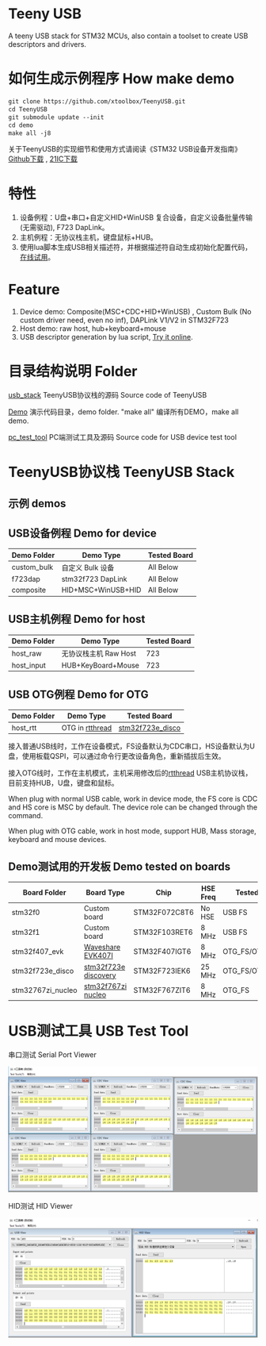 Teeny USB
==========
A teeny USB stack for STM32 MCUs, also contain a toolset to create USB descriptors and drivers.

# 如何生成示例程序 How make demo
``` batch
git clone https://github.com/xtoolbox/TeenyUSB.git
cd TeenyUSB
git submodule update --init
cd demo
make all -j8
```

关于TeenyUSB的实现细节和使用方式请阅读《STM32 USB设备开发指南》 [Github下载](https://github.com/xtoolbox/TeenyUSB/releases/download/0.1/STM32_USB_desgin_guide.pdf) , [21IC下载](http://dl.21ic.com/download/stm32_usb-285543.html)

# 特性
1. 设备例程：U盘+串口+自定义HID+WinUSB 复合设备，自定义设备批量传输(无需驱动), F723 DapLink。
2. 主机例程：无协议栈主机，键盘鼠标+HUB。
3. 使用lua脚本生成USB相关描述符，并根据描述符自动生成初始化配置代码，[在线试用](http://dt1.tusb.org)。
# Feature
1. Device demo: Composite(MSC+CDC+HID+WinUSB) , Custom Bulk (No custom driver need, even no inf), DAPLink V1/V2 in STM32F723
2. Host demo: raw host, hub+keyboard+mouse
3. USB descriptor generation by lua script, [Try it online](http://dt.tusb.org).

# 目录结构说明 Folder
[usb_stack](./usb_stack) TeenyUSB协议栈的源码 Source code of TeenyUSB

[Demo](./demo) 演示代码目录，demo folder. "make all" 编译所有DEMO，make all demo.

[pc_test_tool](./pc_test_tool) PC端测试工具及源码 Source code for USB device test tool

# TeenyUSB协议栈 TeenyUSB Stack

## 示例 demos

## USB设备例程 Demo for device

| Demo Folder      |      Demo Type       |  Tested Board  |
|------------------|----------------------|----------------|
| custom_bulk      | 自定义 Bulk 设备      | All Below      |
| f723dap          | stm32f723 DapLink    | All Below      |
| composite        | HID+MSC+WinUSB+HID  | All Below      |

## USB主机例程 Demo for host

| Demo Folder      |      Demo Type       |  Tested Board  |
|------------------|----------------------|----------------|
| host_raw         | 无协议栈主机 Raw Host| 723            |
| host_input       | HUB+KeyBoard+Mouse   | 723            |

## USB OTG例程 Demo for OTG
| Demo Folder      |      Demo Type       |  Tested Board  |
|------------------|----------------------|----------------|
| host_rtt         | OTG in [rtthread][rtt]   | [stm32f723e_disco][723] |

接入普通USB线时，工作在设备模式，FS设备默认为CDC串口，HS设备默认为U盘，使用板载QSPI，可以通过命令行更改设备角色，重新插拔后生效。

接入OTG线时，工作在主机模式，主机采用修改后的[rtthread][rtt] USB主机协议栈，目前支持HUB，U盘，键盘和鼠标。

When plug with normal USB cable, work in device mode, the FS core is CDC and HS core is MSC by default. The device role can be changed through the command.

When plug with OTG cable, work in host mode, support HUB, Mass storage, keyboard and mouse devices.


## Demo测试用的开发板 Demo tested on boards

| Board Folder     |      Board Type             |      Chip     |HSE Freq | Tested USB Core     |
|------------------|-----------------------------|---------------|---------|---------------------|
| stm32f0          | Custom board                | STM32F072C8T6 | No HSE  | USB FS              |
| stm32f1          | Custom board                | STM32F103RET6 | 8 MHz   | USB FS              |
| stm32f407_evk    | [Waveshare EVK407I][407]    | STM32F407IGT6 | 8 MHz   | OTG_FS/OTG_HS_ULPI  |
| stm32f723e_disco | [stm32f723e discovery][723] | STM32F723IEK6 | 25 MHz  | OTG_FS/OTG_HS_Embed |
| stm32767zi_nucleo| [stm32f767zi nucleo][767]   | STM32F767ZIT6 | 8 MHz   | OTG_FS              |

[767]: https://www.st.com/en/evaluation-tools/nucleo-f767zi.html
[723]: https://www.st.com/en/evaluation-tools/32f723ediscovery.html
[407]: http://www.waveshare.net/wiki/EVK407I
[303]: https://www.st.com/en/evaluation-tools/stm32f3discovery.html
[rtt]: https://github.com/RT-Thread/rt-thread



# USB测试工具 USB Test Tool
串口测试 Serial Port Viewer

![test_cdc5](images/test_tool_cdc5.png)

HID测试 HID Viewer

![test_hid](images/test_tool_hid.png)


